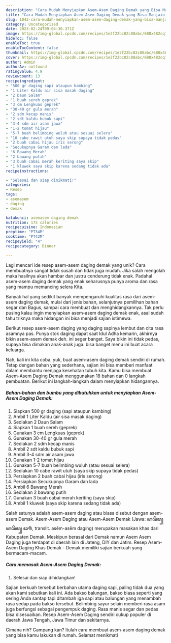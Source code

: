 ```yaml
---
description: "Cara Mudah Menyiapkan Asem-Asem Daging Demak yang Bisa Manjain Lidah"
title: "Cara Mudah Menyiapkan Asem-Asem Daging Demak yang Bisa Manjain Lidah"
slug: 1042-cara-mudah-menyiapkan-asem-asem-daging-demak-yang-bisa-manjain-lidah
category: Uncategorized
date: 2023-02-24T09:04:30.371Z
image: https://img-global.cpcdn.com/recipes/1e2f22bc82c88abc/680x482cq70/asem-asem-daging-demak-foto-resep-utama.jpg
hideToc: false
enableToc: true
enableTocContent: false
thumbnail: https://img-global.cpcdn.com/recipes/1e2f22bc82c88abc/680x482cq70/asem-asem-daging-demak-foto-resep-utama.jpg
cover: https://img-global.cpcdn.com/recipes/1e2f22bc82c88abc/680x482cq70/asem-asem-daging-demak-foto-resep-utama.jpg
author: Admin
authorAv: notfound
ratingvalue: 4.9
reviewcount: 13
recipeingredient:
- "500 gr daging sapi ataupun kambing"
- "1 Liter Kaldu air sisa masak daging"
- "2 Daun Salam"
- "1 buah sereh geprek"
- "3 cm Lengkuas geprek"
- "30-40 gr gula merah"
- "2 sdm kecap manis"
- "2 sdt kaldu bubuk sapi"
- "3-4 sdm air asam jawa"
- "1-2 tomat hijau"
- "5-7 buah belimbing wuluh atau sesuai selera"
- "10 cabe rawit utuh saya skip supaya tidak pedas"
- "2 buah cabai hijau iris serong"
- "Secukupnya Garam dan lada"
- "6 Bawang Merah"
- "2 bawang putih"
- "3 buah cabai merah keriting saya skip"
- "1 kluwek saya skip karena sedang tidak ada"
recipeinstructions:

- "Selesai dan siap dinikmati!"
categories:
- Resep
tags:
- asemasem
- daging
- demak

katakunci: asemasem daging demak 
nutrition: 175 calories
recipecuisine: Indonesian
preptime: "PT34M"
cooktime: "PT42M"
recipeyield: "4"
recipecategory: Dinner

---
```





Lagi mencari ide resep asem-asem daging demak yang unik? Cara membuatnya sangat tidak susah dan tidak juga mudah. Jika salah mengolah maka hasilnya akan hambar dan justru cenderung tidak enak. Padahal asem-asem daging demak yang enak seharusnya punya aroma dan rasa yang mampu memancing selera Kita.





Banyak hal yang sedikit banyak mempengaruhi kualitas rasa dari asem-asem daging demak, mulai dari jenis bahan, selanjutnya pemilihan bahan segar dan Bagus, sampai cara membuat dan menghidangkannya. Tak perlu pusing kalau ingin menyiapkan asem-asem daging demak enak,      asal sudah tahu triknya maka hidangan ini bisa menjadi sajian istimewa.














Berikut resep asem-asem daging yang daging sapinya lembut dan cita rasa asamnya pas. Punya stok daging dapat saat Idul Adha kemarin, akhirnya bikin asem-asem demak deh. ini seger banget. Saya bikin ini tidak pedas, supaya bisa dimakan anak-anak juga. bisa banget menu ini buat acara keluarga.






Nah, kali ini kita coba, yuk, buat asem-asem daging demak sendiri di rumah. Tetap dengan bahan yang sederhana, sajian ini bisa memberi manfaat dalam membantu menjaga kesehatan tubuh kita. Kamu bisa membuat Asem-Asem Daging Demak menggunakan 18 bahan dan 0 langkah pembuatan. Berikut ini langkah-langkah dalam menyiapkan hidangannya.

<!--inarticleads1-->

##### Bahan-bahan dan bumbu yang dibutuhkan untuk menyiapkan Asem-Asem Daging Demak:

1. Siapkan 500 gr daging (sapi ataupun kambing)
1. Ambil 1 Liter Kaldu (air sisa masak daging)
1. Sediakan 2 Daun Salam
1. Siapkan 1 buah sereh (geprek)
1. Gunakan 3 cm Lengkuas (geprek)
1. Gunakan 30-40 gr gula merah
1. Sediakan 2 sdm kecap manis
1. Ambil 2 sdt kaldu bubuk sapi
1. Ambil 3-4 sdm air asam jawa
1. Gunakan 1-2 tomat hijau
1. Gunakan 5-7 buah belimbing wuluh (atau sesuai selera)
1. Sediakan 10 cabe rawit utuh (saya skip supaya tidak pedas)
1. Persiapkan 2 buah cabai hijau (iris serong)
1. Persiapkan Secukupnya Garam dan lada
1. Ambil 6 Bawang Merah
1. Sediakan 2 bawang putih
1. Gunakan 3 buah cabai merah keriting (saya skip)
1. Ambil 1 kluwek (saya skip karena sedang tidak ada)


Salah satunya adalah asem-asem daging atau biasa disebut dengan asem-asem Demak. Asem-Asem Daging atau Asem-Asem Demak (Jawa: ꦲꦱꦼꦩ꧀ ꦲꦱꦼꦩ꧀ ꦢꦒꦶꦁ, translit. asěm-asěm dagíng) merupakan masakan khas dari Kabupaten Demak. Meskipun berasal dari Demak namun Asem Asem Daging juga terdapat di daerah lain di Jateng, DIY dan Jatim. Resep Asem-Asem Daging Khas Demak - Demak memiliki sajian berkuah yang bermacam-macam. 

<!--inarticleads2-->

##### Cara memasak Asem-Asem Daging Demak:


1. Selesai dan siap dihidangkan!

Sajian berkuah tersebut berbahan utama daging sapi, paling tidak dua yang akan kami sebutkan kali ini. Ada bakso balungan, bakso biasa seperti yang sering Anda santap tapi ditambah iga sapi atau balungan yang menambah rasa sedap pada bakso tersebut. Belimbing sayur selain memberi rasa asam juga berfungsi sebagai pengempuk daging. Rasa manis segar dan pedas bisa disesuaikan. Resep Asem-Asem Daging sendiri cukup populer di daerah Jawa Tengah, Jawa Timur dan sekitarnya. 

Gimana nih? Gampang kan? Itulah cara membuat asem-asem daging demak yang bisa kamu lakukan di rumah. Selamat menikmati
